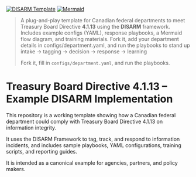 [![DISARM Template](https://img.shields.io/badge/DISARM-template-blue)](./README.md)  [![Mermaid](https://img.shields.io/badge/diagram-mermaid-success)](docs/Flow_Diagram.md)

> A plug-and-play template for Canadian federal departments to meet Treasury Board Directive **4.1.13** using the **DISARM** framework. Includes example configs (YAML), response playbooks, a Mermaid flow diagram, and training materials. Fork it, add your department details in configs/department.yaml, and run the playbooks to stand up intake → tagging → decision → response → learning
>
> Fork it, fill in `configs/department.yaml`, and run the playbooks.
# Treasury Board Directive 4.1.13 – Example DISARM Implementation

This repository is a working template showing how a Canadian federal department could comply
with Treasury Board Directive 4.1.13 on information integrity.

It uses the DISARM Framework to tag, track, and respond to information incidents,
and includes sample playbooks, YAML configurations, training scripts, and reporting guides.

It is intended as a canonical example for agencies, partners, and policy makers.
